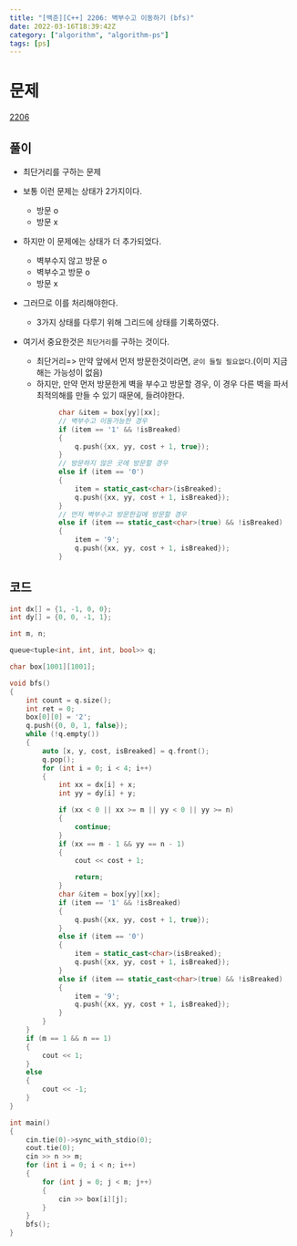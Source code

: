 ```yaml
---
title: "[백준][C++] 2206: 벽부수고 이동하기 (bfs)"
date: 2022-03-16T18:39:42Z
category: ["algorithm", "algorithm-ps"]
tags: [ps]
---
```


# **문제**

[2206](https://www.acmicpc.net/problem/2206)

## **풀이**

- 최단거리를 구하는 문제
- 보통 이런 문제는 상태가 2가지이다.
  - 방문 o
  - 방문 x
- 하지만 이 문제에는 상태가 더 추가되었다.

  - 벽부수지 않고 방문 o
  - 벽부수고 방문 o
  - 방문 x

- 그러므로 이를 처리해야한다.

  - 3가지 상태를 다루기 위해 그리드에 상태를 기록하였다.

- 여기서 중요한것은 `최단거리`를 구하는 것이다.
  - 최단거리=> 만약 앞에서 먼저 방문한것이라면, `굳이 들릴 필요없다`.(이미 지금 해는 가능성이 없음)
  - 하지만, 만약 먼저 방문한게 벽을 부수고 방문할 경우, 이 경우 다른 벽을 파서 최적의해를 만들 수 있기 때문에, 들려야한다.

```cpp
            char &item = box[yy][xx];
            // 벽부수고 이동가능한 경우
            if (item == '1' && !isBreaked)
            {
                q.push({xx, yy, cost + 1, true});
            }
            // 방문하지 않은 곳에 방문할 경우
            else if (item == '0')
            {
                item = static_cast<char>(isBreaked);
                q.push({xx, yy, cost + 1, isBreaked});
            }
            // 먼저 벽부수고 방문한길에 방문할 경우
            else if (item == static_cast<char>(true) && !isBreaked)
            {
                item = '9';
                q.push({xx, yy, cost + 1, isBreaked});
            }
```

## **코드**

```cpp
int dx[] = {1, -1, 0, 0};
int dy[] = {0, 0, -1, 1};

int m, n;

queue<tuple<int, int, int, bool>> q;

char box[1001][1001];

void bfs()
{
    int count = q.size();
    int ret = 0;
    box[0][0] = '2';
    q.push({0, 0, 1, false});
    while (!q.empty())
    {
        auto [x, y, cost, isBreaked] = q.front();
        q.pop();
        for (int i = 0; i < 4; i++)
        {
            int xx = dx[i] + x;
            int yy = dy[i] + y;

            if (xx < 0 || xx >= m || yy < 0 || yy >= n)
            {
                continue;
            }
            if (xx == m - 1 && yy == n - 1)
            {
                cout << cost + 1;

                return;
            }
            char &item = box[yy][xx];
            if (item == '1' && !isBreaked)
            {
                q.push({xx, yy, cost + 1, true});
            }
            else if (item == '0')
            {
                item = static_cast<char>(isBreaked);
                q.push({xx, yy, cost + 1, isBreaked});
            }
            else if (item == static_cast<char>(true) && !isBreaked)
            {
                item = '9';
                q.push({xx, yy, cost + 1, isBreaked});
            }
        }
    }
    if (m == 1 && n == 1)
    {
        cout << 1;
    }
    else
    {
        cout << -1;
    }
}

int main()
{
    cin.tie(0)->sync_with_stdio(0);
    cout.tie(0);
    cin >> n >> m;
    for (int i = 0; i < n; i++)
    {
        for (int j = 0; j < m; j++)
        {
            cin >> box[i][j];
        }
    }
    bfs();
}
```
